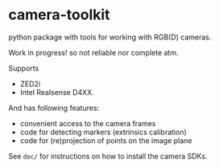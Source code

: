 # camera-toolkit
python package with tools for working with RGB(D) cameras. 

Work in progress! so not reliable nor complete atm.

Supports
- ZED2i
- Intel Realsense D4XX.

And has following features: 
- convenient access to the camera frames
- code for detecting markers (extrinsics calibration)
- code for (re)projection of points on the image plane


See `doc/` for instructions on how to install the camera SDKs.